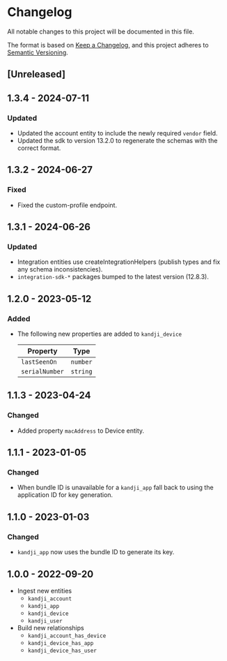 # Changelog

All notable changes to this project will be documented in this file.

The format is based on [Keep a Changelog](https://keepachangelog.com/en/1.0.0/),
and this project adheres to
[Semantic Versioning](https://semver.org/spec/v2.0.0.html).

## [Unreleased]

## 1.3.4 - 2024-07-11

### Updated

- Updated the account entity to include the newly required `vendor` field.
- Updated the sdk to version 13.2.0 to regenerate the schemas with the correct
  format.

## 1.3.2 - 2024-06-27

### Fixed

- Fixed the custom-profile endpoint.

## 1.3.1 - 2024-06-26

### Updated

- Integration entities use createIntegrationHelpers (publish types and fix any
  schema inconsistencies).
- `integration-sdk-*` packages bumped to the latest version (12.8.3).

## 1.2.0 - 2023-05-12

### Added

- The following new properties are added to `kandji_device`

  | Property       | Type     |
  | -------------- | -------- |
  | `lastSeenOn`   | `number` |
  | `serialNumber` | `string` |

## 1.1.3 - 2023-04-24

### Changed

- Added property `macAddress` to Device entity.

## 1.1.1 - 2023-01-05

### Changed

- When bundle ID is unavailable for a `kandji_app` fall back to using the
  application ID for key generation.

## 1.1.0 - 2023-01-03

### Changed

- `kandji_app` now uses the bundle ID to generate its key.

## 1.0.0 - 2022-09-20

- Ingest new entities
  - `kandji_account`
  - `kandji_app`
  - `kandji_device`
  - `kandji_user`
- Build new relationships
  - `kandji_account_has_device`
  - `kandji_device_has_app`
  - `kandji_device_has_user`
